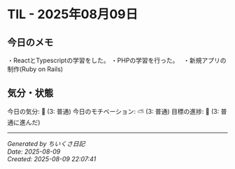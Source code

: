 # TIL - 2025年08月09日

## 今日のメモ
・ReactとTypescriptの学習をした。
・PHPの学習を行った。　
・新規アプリの制作(Ruby on Rails)


## 気分・状態
今日の気分: 🙂 (3: 普通)
今日のモチベーション: ⛅ (3: 普通)
目標の進捗: 🌱 (3: 普通に進んだ)

---
*Generated by ちいくさ日記*  
*Date: 2025-08-09*  
*Created: 2025-08-09 22:07:41*
